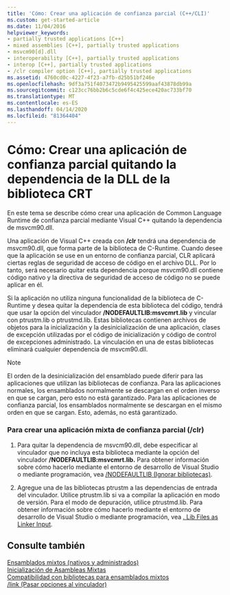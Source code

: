 ```yaml
---
title: 'Cómo: Crear una aplicación de confianza parcial (C++/CLI)'
ms.custom: get-started-article
ms.date: 11/04/2016
helpviewer_keywords:
- partially trusted applications [C++]
- mixed assemblies [C++], partially trusted applications
- msvcm90[d].dll
- interoperability [C++], partially trusted applications
- interop [C++], partially trusted applications
- /clr compiler option [C++], partially trusted applications
ms.assetid: 4760cd0c-4227-4f23-a7fb-d25b51bf246e
ms.openlocfilehash: 9df3a751f4073472b9495425599aaf43878db99a
ms.sourcegitcommit: c123cc76bb2b6c5cde6f4c425ece420ac733bf70
ms.translationtype: MT
ms.contentlocale: es-ES
ms.lasthandoff: 04/14/2020
ms.locfileid: "81364404"
---
```

# <a name="how-to-create-a-partially-trusted-application-by-removing-dependency-on-the-crt-library-dll"></a>Cómo: Crear una aplicación de confianza parcial quitando la dependencia de la DLL de la biblioteca CRT

En este tema se describe cómo crear una aplicación de Common Language Runtime de confianza parcial mediante Visual C++ quitando la dependencia de msvcm90.dll.

Una aplicación de Visual C++ creada con **/clr** tendrá una dependencia de msvcm90.dll, que forma parte de la biblioteca de C-Runtime. Cuando desee que la aplicación se use en un entorno de confianza parcial, CLR aplicará ciertas reglas de seguridad de acceso de código en el archivo DLL. Por lo tanto, será necesario quitar esta dependencia porque msvcm90.dll contiene código nativo y la directiva de seguridad de acceso de código no se puede aplicar en él.

Si la aplicación no utiliza ninguna funcionalidad de la biblioteca de C-Runtime y desea quitar la dependencia de esta biblioteca del código, tendrá que usar la opción del vinculador **/NODEFAULTLIB:msvcmrt.lib** y vincular con ptrustm.lib o ptrustmd.lib. Estas bibliotecas contienen archivos de objetos para la inicialización y la desinicialización de una aplicación, clases de excepción utilizadas por el código de inicialización y código de control de excepciones administrado. La vinculación en una de estas bibliotecas eliminará cualquier dependencia de msvcm90.dll.

> [!NOTE]
> El orden de la desinicialización del ensamblado puede diferir para las aplicaciones que utilizan las bibliotecas de confianza. Para las aplicaciones normales, los ensamblados normalmente se descargan en el orden inverso en que se cargan, pero esto no está garantizado. Para las aplicaciones de confianza parcial, los ensamblados normalmente se descargan en el mismo orden en que se cargan. Esto, además, no está garantizado.

### <a name="to-create-a-partially-trusted-mixed-clr-application"></a>Para crear una aplicación mixta de confianza parcial (/clr)

1. Para quitar la dependencia de msvcm90.dll, debe especificar al vinculador que no incluya esta biblioteca mediante la opción del vinculador **/NODEFAULTLIB:msvcmrt.lib.** Para obtener información sobre cómo hacerlo mediante el entorno de desarrollo de Visual Studio o mediante programación, vea [/NODEFAULTLIB (Ignorar bibliotecas)](../build/reference/nodefaultlib-ignore-libraries.md).

1. Agregue una de las bibliotecas ptrustm a las dependencias de entrada del vinculador. Utilice ptrustm.lib si va a compilar la aplicación en modo de versión. Para el modo de depuración, utilice ptrustmd.lib. Para obtener información sobre cómo hacerlo mediante el entorno de desarrollo de Visual Studio o mediante programación, vea [. Lib Files as Linker Input](../build/reference/dot-lib-files-as-linker-input.md).

## <a name="see-also"></a>Consulte también

[Ensamblados mixtos (nativos y administrados)](../dotnet/mixed-native-and-managed-assemblies.md)<br/>
[Inicialización de Asambleas Mixtas](../dotnet/initialization-of-mixed-assemblies.md)<br/>
[Compatibilidad con bibliotecas para ensamblados mixtos](../dotnet/library-support-for-mixed-assemblies.md)<br/>
[/link (Pasar opciones al vinculador)](../build/reference/link-pass-options-to-linker.md)
